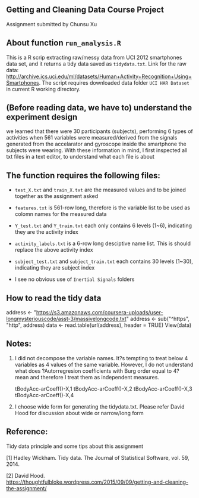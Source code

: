 ## Getting and Cleaning Data Course Project

Assignment submitted by Chunsu Xu


## About function `run_analysis.R`
This is a R scrip extracting raw/messy data from UCI 2012 smartphones data set, and it returns a tidy data saved as `tidydata.txt`. 
Link for the raw data: http://archive.ics.uci.edu/ml/datasets/Human+Activity+Recognition+Using+Smartphones. 
The script requires downloaded data folder `UCI HAR Dataset` in current R working directory.



## (Before reading data, we have to) understand the experiment design
we learned that there were 30 participants (subjects), performing 6 types of activities when 561 variables were measured/derived from the signals generated from the accelarator and gyroscope inside the smartphone the subjects were wearing. With these information in mind, I first inspected all txt files in a text editor, to understand what each file is about


## The function requires the following files:

-  `test_X.txt` and `train_X.txt` are the measured values and to be joined together as the assignment asked

-  `features.txt` is 561-row long, therefore is the variable list to be used as colomn names for the measured data

-  `Y_test.txt` and `Y_train.txt` each only contains 6 levels (1~6), indicating they are the activity index

-  `activity_labels.txt` is a 6-row long desciptive name list. This is should replace the above activity index

-  `subject_test.txt` and `subject_train.txt` each contains 30 levels (1~30), indicating they are subject index

-  I see no obvious use of `Inertial Signals` folders



## How to read the tidy data
address <- "https://s3.amazonaws.com/coursera-uploads/user-longmysteriouscode/asst-3/massivelongcode.txt"
address <- sub("^https", "http", address)
data <- read.table(url(address), header = TRUE) 
View(data)


## Notes: 
1. I did not decompose the variable names. It?s tempting to treat below 4 variables as 4 values of the same variable. However, I do not understand what does ?Autorregresion coefficients with Burg order equal to 4? mean and therefore I treat them as independent measures.

   tBodyAcc-arCoeff()-X,1
   tBodyAcc-arCoeff()-X,2
   tBodyAcc-arCoeff()-X,3
   tBodyAcc-arCoeff()-X,4

2. I choose wide form for generating the tidydata.txt. Please refer David Hood for discussion about wide or narrow/long form




## Reference:
Tidy data principle and some tips about this assignment

[1] Hadley Wickham. Tidy data. The Journal of Statistical Software, vol. 59, 2014.

[2] David Hood. https://thoughtfulbloke.wordpress.com/2015/09/09/getting-and-cleaning-the-assignment/


